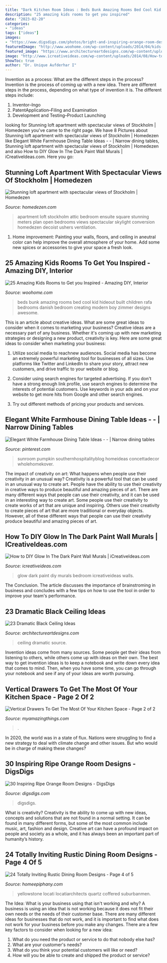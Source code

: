 ```yaml
---
title: "Dark Kitchen Room Ideas : Beds Bunk Amazing Rooms Bed Cool Kid Hideout Built Children Rafa Bedrooms Danish Bedroom Creating Modern Boy Zimmer Designs Awesome"
description: "25 amazing kids rooms to get you inspired"
date: "2023-02-20"
categories:
- "ideas"
tags: ["ideas"]
images:
- "https://www.digsdigs.com/photos/bright-and-inspiring-orange-room-designs-21.jpg"
featuredImage: "http://www.woohome.com/wp-content/uploads/2014/04/kids-room-ideas-4.jpg"
featured_image: "https://www.architectureartdesigns.com/wp-content/uploads/2013/11/1617.jpg"
image: "http://www.icreativeideas.com/wp-content/uploads/2014/08/How-to-DIY-Glow-In-The-Dark-Paint-Wall-Murals-1.jpg?ed7071"
ShowToc: true
author: "Dr. Unique Aufderhar I"
---
```



Invention as a process: What are the different steps in the process?
Invention is the process of coming up with a new idea. There are different steps in the process, depending on what type of invention it is. The different steps include: 
1. Inventor–Ingo 
2. PatentApplication–Filing and Examination 
3. Development and Testing–Product Launching 

	

		
looking for Stunning loft apartment with spectacular views of Stockholm | Homedezen you've came to the right page. We have 8 Pictures about Stunning loft apartment with spectacular views of Stockholm | Homedezen like Elegant White Farmhouse Dining Table Ideas - - | Narrow dining tables, Stunning loft apartment with spectacular views of Stockholm | Homedezen and also How to DIY Glow In The Dark Paint Wall Murals | iCreativeIdeas.com. Here you go:
		
    
## Stunning Loft Apartment With Spectacular Views Of Stockholm | Homedezen

<img loading=lazy src="http://www.homedezen.com/wp-content/uploads/2014/04/Stunning-loft-apartment-with-spectacular-views-of-Stockholm-07.jpg" onerror="this.onerror=null;this.src='https://tse2.mm.bing.net/th?id=OIP.d_K9FTRXYa9G--SDw6AmFAHaE7&amp;pid=15.1';" alt="Stunning loft apartment with spectacular views of Stockholm | Homedezen">

_Source: homedezen.com_

>apartment loft stockholm attic bedroom ensuite square stunning meters plan open bedrooms views spectacular skylight conversion homedezen decoist ushers ventilation. 

	

1. Home improvement: Painting your walls, floors, and ceiling in aneutral color can help improve the overall atmosphere of your home. Add some new spices or accessories to give your space a fresh look. 

    
## 25 Amazing Kids Rooms To Get You Inspired - Amazing DIY, Interior

<img loading=lazy src="http://www.woohome.com/wp-content/uploads/2014/04/kids-room-ideas-4.jpg" onerror="this.onerror=null;this.src='https://tse3.mm.bing.net/th?id=OIP.iAmxh5ZPA-U66sqGFZVwAgHaLB&amp;pid=15.1';" alt="25 Amazing Kids Rooms to Get you Inspired - Amazing DIY, Interior">

_Source: woohome.com_

>beds bunk amazing rooms bed cool kid hideout built children rafa bedrooms danish bedroom creating modern boy zimmer designs awesome. 

	

This is an article about creative ideas. What are some great ideas to consider when it comes to marketing your business?
Creative ideas are a necessary part of any business. Whether it's coming up with new marketing strategies or designing a new product, creativity is key. Here are some great ideas to consider when marketing your business: 
1. Utilize social media to reachnew audiences. Social media has become an extremely powerful marketing tool for businesses of all sizes. Use platforms like Twitter and LinkedIn to share your story, attract new customers, and drive traffic to your website or blog. 

2. Consider using search engines for targeted advertising. If you don't have a strong enough link profile, use search engines to determine the interests of potential customers. Use keywords in your ads and on your website to get more hits from Google and other search engines. 

3. Try out different methods of pricing your products and services.

    
## Elegant White Farmhouse Dining Table Ideas - - | Narrow Dining Tables

<img loading=lazy src="https://i.pinimg.com/736x/f7/49/b8/f749b838aa330c2dffba251bb80cecb4.jpg" onerror="this.onerror=null;this.src='https://tse2.mm.bing.net/th?id=OIP.SCwMOtUMuYqF6uYK1qOrpAHaJ3&amp;pid=15.1';" alt="Elegant White Farmhouse Dining Table Ideas - - | Narrow dining tables">

_Source: pinterest.com_

>sunroom pumpkin southernhospitalityblog homeideas concettadecor wholehomekover. 

	

The impact of creativity on art: What happens when people use their creativity in an unusual way?
Creativity is a powerful tool that can be used in an unusual way to create art. People have the ability to use their creativity in creative ways to produce beautiful and amazing pieces of art. There are many different ways that people can use their creativity, and it can be used in an interesting way to create art. Some people use their creativity to create works of art that are unique and inspiring. Others use their creativity to create pieces of art that are more traditional or everyday objects. However, all of these different ways that people can use their creativity produce beautiful and amazing pieces of art.

    
## How To DIY Glow In The Dark Paint Wall Murals | ICreativeIdeas.com

<img loading=lazy src="http://www.icreativeideas.com/wp-content/uploads/2014/08/How-to-DIY-Glow-In-The-Dark-Paint-Wall-Murals-1.jpg?ed7071" onerror="this.onerror=null;this.src='https://tse1.mm.bing.net/th?id=OIP.m8ZFMQ3FH6ZziMC_CS35twHaK0&amp;pid=15.1';" alt="How to DIY Glow In The Dark Paint Wall Murals | iCreativeIdeas.com">

_Source: icreativeideas.com_

>glow dark paint diy murals bedroom icreativeideas walls. 

	

The Conclusion.
The article discusses the importance of brainstroming in business and concludes with a few tips on how to use the tool in order to improve your team's performance.

    
## 23 Dramatic Black Ceiling Ideas

<img loading=lazy src="https://www.architectureartdesigns.com/wp-content/uploads/2013/11/1617.jpg" onerror="this.onerror=null;this.src='https://tse3.mm.bing.net/th?id=OIP.bclHZocX1cS9uNG82hUJSgHaFj&amp;pid=15.1';" alt="23 Dramatic Black Ceiling Ideas">

_Source: architectureartdesigns.com_

>ceiling dramatic source. 

	

Invention ideas come from many sources. Some people get their ideas from listening to others, while others come up with ideas on their own. The best way to get invention ideas is to keep a notebook and write down every idea that comes to mind. Then, when you have some time, you can go through your notebook and see if any of your ideas are worth pursuing.

    
## Vertical Drawers To Get The Most Of Your Kitchen Space - Page 2 Of 2

<img loading=lazy src="https://myamazingthings.com/wp-content/uploads/2017/01/pull-out.jpg" onerror="this.onerror=null;this.src='https://tse3.mm.bing.net/th?id=OIP.6lSZtf_5BKsvQRHFYsSUkwHaLH&amp;pid=15.1';" alt="Vertical Drawers To Get The Most Of Your Kitchen Space - Page 2 of 2">

_Source: myamazingthings.com_

>. 

	

In 2020, the world was in a state of flux. Nations were struggling to find a new strategy to deal with climate change and other issues. But who would be in charge of making these changes?

    
## 30 Inspiring Ripe Orange Room Designs - DigsDigs

<img loading=lazy src="https://www.digsdigs.com/photos/bright-and-inspiring-orange-room-designs-21.jpg" onerror="this.onerror=null;this.src='https://tse2.mm.bing.net/th?id=OIP.NxPB9tH8PIW3qdUrBaFmDgHaJ4&amp;pid=15.1';" alt="30 Inspiring Ripe Orange Room Designs - DigsDigs">

_Source: digsdigs.com_

>digsdigs. 

	

What is creativity?
Creativity is the ability to come up with new ideas, concepts and solutions that are not found in a normal setting. It can be found in many different forms, but some of the most common include music, art, fashion and design. Creative art can have a profound impact on people and society as a whole, and it has always been an important part of humanity’s history.

    
## 24 Totally Inviting Rustic Dining Room Designs - Page 4 Of 5

<img loading=lazy src="https://homeepiphany.com/wp-content/uploads/2015/05/24-Totally-Inviting-Rustic-Dining-Room-Designs-18.jpg" onerror="this.onerror=null;this.src='https://tse3.mm.bing.net/th?id=OIP.dyU7VcJg_2Ug4qvMW5t3NQHaF7&amp;pid=15.1';" alt="24 Totally Inviting Rustic Dining Room Designs - Page 4 of 5">

_Source: homeepiphany.com_

>yellowstone locati locatiarchitects quartz coffered suburbanmen. 

	

The Idea: What is your business using that isn't working and why?
A business is using an idea that is not working because it does not fit their own needs or the needs of their customer base. There are many different ideas for businesses that do not work, and it is important to find what does not work for your business before you make any changes. There are a few key factors to consider when looking for a new idea:
1) What do you need the product or service to do that nobody else has?
2) What are your customer's needs?
3) What do you think your potential customers will like or need?
4) How will you be able to create and shipped the product or service?

